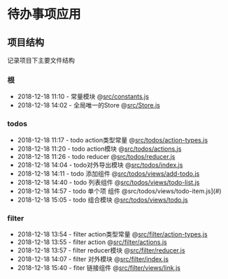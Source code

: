 # 待办事项应用
## 项目结构
记录项目下主要文件结构
### 根
* 2018-12-18 11:10 - 常量模块 @[src/constants.js](#)
* 2018-12-18 14:02 - 全局唯一的Store @[src/Store.js](#)

### todos
* 2018-12-18 11:17 - todo action类型常量 @[src/todos/action-types.js](#)
* 2018-12-18 11:20 - todo action模块 @[src/todos/actions.js](#)
* 2018-12-18 11:26 - todo reducer @[src/todos/reducer.js](#)
* 2018-12-18 14:04 - todo对外导出模块 @[src/todos/index.js](#)
* 2018-12-18 14:11 - todo 添加组件 @[src/todos/views/add-todo.js](#)
* 2018-12-18 14:40 - todo 列表组件 @[src/todos/views/todo-list.js](#)
* 2018-12-18 14:57 - todo 单个项 组件 @src/todos/views/todo-item.js](#)
* 2018-12-18 15:05 - todo 组合模块 @[src/todos/views/todo.js](#)

### filter
* 2018-12-18 13:54 - filter action类型常量 @[src/filter/action-types.js](#)
* 2018-12-18 13:55 - filter action @[src/filter/actions.js](#)
* 2018-12-18 13:57 - filter reducer模块 @[src/filter/reducer.js](#)
* 2018-12-18 14:07 - filter 对外模块 @[src/filter/index.js](#)
* 2018-12-18 15:40 - fiter 链接组件 @[src/filter/views/link.js](#)